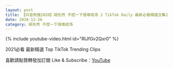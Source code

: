 ```yaml
---
layout: post
title: 【抖音熱搜2020】胡先煦 不捏一下很难收场 2 TikTok Daily 最新必看精選合集2020 12 26
date: 2020-12-26
category: 胡先煦 不捏一下很难收场
---
```


{% include youtube-video.html id="RlJfGv2Qxr0" %}

2021必看 最新精選 Top TikTok Trending Clips

喜歡請點贊轉發加訂閱 Like & Subscribe：[YouTube](https://www.youtube.com/channel/UCAoR7VcanIPd04uEq_GIylA/videos)

